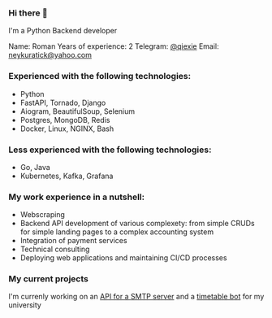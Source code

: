 ### Hi there 👋

I'm a Python Backend developer

Name: Roman
Years of experience: 2
Telegram: [@qiexie](https://t.me/iqiexie)
Email: neykuratick@yahoo.com

### Experienced with the following technologies:

- Python
- FastAPI, Tornado, Django
- Aiogram, BeautifulSoup, Selenium
- Postgres, MongoDB, Redis
- Docker, Linux, NGINX, Bash

### Less experienced with the following technologies:

- Go, Java
- Kubernetes, Kafka, Grafana

### My work experience in a nutshell:

- Webscraping
- Backend API development of various complexety: from simple CRUDs for simple landing pages to a complex accounting system
- Integration of payment services
- Technical consulting
- Deploying web applications and maintaining CI/CD processes

### My current projects

I'm currenly working on an [API for a SMTP server](https://github.com/Neykuratick/mail_server) and a [timetable bot](https://github.com/Neykuratick/timetablevkbot) for my university
